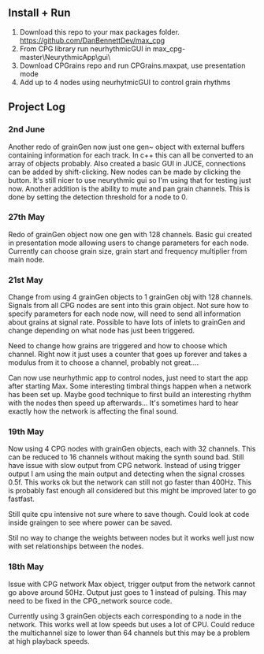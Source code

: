 ## Install + Run
1. Download this repo to your max packages folder. https://github.com/DanBennettDev/max_cpg
2. From CPG library run neurhythmicGUI in max_cpg-master\NeurythmicApp\gui\
3. Download CPGrains repo and run CPGrains.maxpat, use presentation mode
4. Add up to 4 nodes using neurhytmicGUI to control grain rhythms

## Project Log
### 2nd June
Another redo of grainGen now just one gen~ object with external buffers containing information for each track. In c++ this can all be converted to an array of objects probably. Also created a basic GUI in JUCE, connections can be added by shift-clicking. New nodes can be made by clicking the button. It's still nicer to use neurythmic gui so I'm using that for testing just now.
Another addition is the ability to mute and pan grain channels. This is done by setting the detection threshold for a node to 0.
### 27th May
Redo of grainGen object now one gen with 128 channels. Basic gui created in presentation mode allowing users to change parameters for each node. Currently can choose grain size, grain start and frequency multiplier from main node.
### 21st May
Change from using 4 grainGen objects to 1 grainGen obj with 128 channels. Signals from all CPG nodes are sent into this grain object. Not sure how to specify parameters for each node now, will need to send all information about grains at signal rate. Possible to have lots of inlets to grainGen and change depending on what node has just been triggered.

Need to change how grains are triggered and how to choose which channel. Right now it just uses a counter that goes up forever and takes a modulus from it to choose a channel, probably not great....

Can now use neurhythmic app to control nodes, just need to start the app after starting Max. Some interesting timbral things happen when a network has been set up. Maybe good technique to first build an interesting rhythm with the nodes then speed up afterwards... It's sometimes hard to hear exactly how the network is affecting the final sound.

### 19th May
Now using 4 CPG nodes with grainGen objects, each with 32 channels. This can be reduced to 16 channels without making the synth sound bad. Still have issue with slow output from CPG network. Instead of using trigger output I am using the main output and detecting when the signal crosses 0.5f. This works ok but the network can still not go faster than 400Hz. This is probably fast enough all considered but this might be improved later to go fastfast.

Still quite cpu intensive not sure where to save though. Could look at code inside graingen to see where power can be saved.

Stil no way to change the weights between nodes but it works well just now with set relationships between the nodes.

### 18th May
Issue with CPG network Max object, trigger output from the network cannot go above around 50Hz. Output just goes to 1 instead of pulsing. This may need to be fixed in the CPG_network source code.

Currently using 3 grainGen objects each corresponding to a node in the network. This works well at low speeds but uses a lot of CPU. Could reduce the multichannel size to lower than 64 channels but this may be a problem at high playback speeds.

